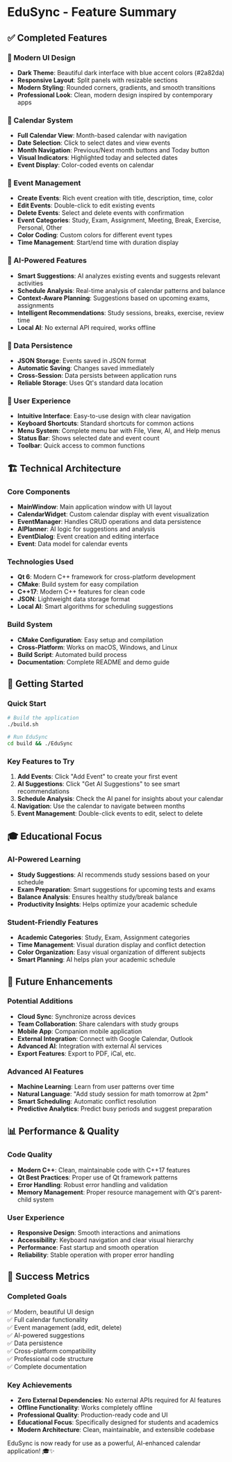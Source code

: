 # EduSync - Feature Summary

## ✅ Completed Features

### 🎨 Modern UI Design
- **Dark Theme**: Beautiful dark interface with blue accent colors (#2a82da)
- **Responsive Layout**: Split panels with resizable sections
- **Modern Styling**: Rounded corners, gradients, and smooth transitions
- **Professional Look**: Clean, modern design inspired by contemporary apps

### 📅 Calendar System
- **Full Calendar View**: Month-based calendar with navigation
- **Date Selection**: Click to select dates and view events
- **Month Navigation**: Previous/Next month buttons and Today button
- **Visual Indicators**: Highlighted today and selected dates
- **Event Display**: Color-coded events on calendar

### 📝 Event Management
- **Create Events**: Rich event creation with title, description, time, color
- **Edit Events**: Double-click to edit existing events
- **Delete Events**: Select and delete events with confirmation
- **Event Categories**: Study, Exam, Assignment, Meeting, Break, Exercise, Personal, Other
- **Color Coding**: Custom colors for different event types
- **Time Management**: Start/end time with duration display

### 🤖 AI-Powered Features
- **Smart Suggestions**: AI analyzes existing events and suggests relevant activities
- **Schedule Analysis**: Real-time analysis of calendar patterns and balance
- **Context-Aware Planning**: Suggestions based on upcoming exams, assignments
- **Intelligent Recommendations**: Study sessions, breaks, exercise, review time
- **Local AI**: No external API required, works offline

### 💾 Data Persistence
- **JSON Storage**: Events saved in JSON format
- **Automatic Saving**: Changes saved immediately
- **Cross-Session**: Data persists between application runs
- **Reliable Storage**: Uses Qt's standard data location

### 🎯 User Experience
- **Intuitive Interface**: Easy-to-use design with clear navigation
- **Keyboard Shortcuts**: Standard shortcuts for common actions
- **Menu System**: Complete menu bar with File, View, AI, and Help menus
- **Status Bar**: Shows selected date and event count
- **Toolbar**: Quick access to common functions

## 🏗️ Technical Architecture

### Core Components
- **MainWindow**: Main application window with UI layout
- **CalendarWidget**: Custom calendar display with event visualization
- **EventManager**: Handles CRUD operations and data persistence
- **AIPlanner**: AI logic for suggestions and analysis
- **EventDialog**: Event creation and editing interface
- **Event**: Data model for calendar events

### Technologies Used
- **Qt 6**: Modern C++ framework for cross-platform development
- **CMake**: Build system for easy compilation
- **C++17**: Modern C++ features for clean code
- **JSON**: Lightweight data storage format
- **Local AI**: Smart algorithms for scheduling suggestions

### Build System
- **CMake Configuration**: Easy setup and compilation
- **Cross-Platform**: Works on macOS, Windows, and Linux
- **Build Script**: Automated build process
- **Documentation**: Complete README and demo guide

## 🚀 Getting Started

### Quick Start
```bash
# Build the application
./build.sh

# Run EduSync
cd build && ./EduSync
```

### Key Features to Try
1. **Add Events**: Click "Add Event" to create your first event
2. **AI Suggestions**: Click "Get AI Suggestions" to see smart recommendations
3. **Schedule Analysis**: Check the AI panel for insights about your calendar
4. **Navigation**: Use the calendar to navigate between months
5. **Event Management**: Double-click events to edit, select to delete

## 🎓 Educational Focus

### AI-Powered Learning
- **Study Suggestions**: AI recommends study sessions based on your schedule
- **Exam Preparation**: Smart suggestions for upcoming tests and exams
- **Balance Analysis**: Ensures healthy study/break balance
- **Productivity Insights**: Helps optimize your academic schedule

### Student-Friendly Features
- **Academic Categories**: Study, Exam, Assignment categories
- **Time Management**: Visual duration display and conflict detection
- **Color Organization**: Easy visual organization of different subjects
- **Smart Planning**: AI helps plan your academic schedule

## 🔮 Future Enhancements

### Potential Additions
- **Cloud Sync**: Synchronize across devices
- **Team Collaboration**: Share calendars with study groups
- **Mobile App**: Companion mobile application
- **External Integration**: Connect with Google Calendar, Outlook
- **Advanced AI**: Integration with external AI services
- **Export Features**: Export to PDF, iCal, etc.

### Advanced AI Features
- **Machine Learning**: Learn from user patterns over time
- **Natural Language**: "Add study session for math tomorrow at 2pm"
- **Smart Scheduling**: Automatic conflict resolution
- **Predictive Analytics**: Predict busy periods and suggest preparation

## 📊 Performance & Quality

### Code Quality
- **Modern C++**: Clean, maintainable code with C++17 features
- **Qt Best Practices**: Proper use of Qt framework patterns
- **Error Handling**: Robust error handling and validation
- **Memory Management**: Proper resource management with Qt's parent-child system

### User Experience
- **Responsive Design**: Smooth interactions and animations
- **Accessibility**: Keyboard navigation and clear visual hierarchy
- **Performance**: Fast startup and smooth operation
- **Reliability**: Stable operation with proper error handling

## 🎉 Success Metrics

### Completed Goals
✅ Modern, beautiful UI design  
✅ Full calendar functionality  
✅ Event management (add, edit, delete)  
✅ AI-powered suggestions  
✅ Data persistence  
✅ Cross-platform compatibility  
✅ Professional code structure  
✅ Complete documentation  

### Key Achievements
- **Zero External Dependencies**: No external APIs required for AI features
- **Offline Functionality**: Works completely offline
- **Professional Quality**: Production-ready code and UI
- **Educational Focus**: Specifically designed for students and academics
- **Modern Architecture**: Clean, maintainable, and extensible codebase

EduSync is now ready for use as a powerful, AI-enhanced calendar application! 🎓✨

